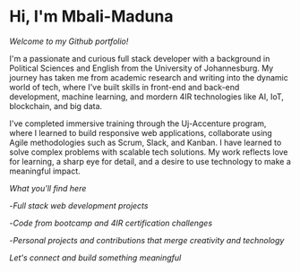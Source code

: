 # Hi, I'm  Mbali-Maduna
*Welcome to my Github portfolio!*

I'm a passionate and curious full stack developer with a background in Political Sciences and English from the University of Johannesburg. My journey has taken me from academic research and writing into the dynamic world of tech, where I've built skills in front-end and back-end development, machine learning, and mordern 4IR technologies like AI, IoT, blockchain, and big data.

I've completed immersive training through the Uj-Accenture program, where I learned to build responsive web applications, collaborate using Agile methodologies such as Scrum, Slack, and Kanban. I have learned to solve complex problems with scalable tech solutions. My work reflects love for learning, a sharp eye for detail, and a desire to use technology to make a meaningful impact. 

*What you'll find here* 

-*Full stack web development projects*

-*Code from bootcamp and 4IR certification challenges*

-*Personal projects and contributions that merge creativity and technology*

*Let's connect and build something meaningful*
